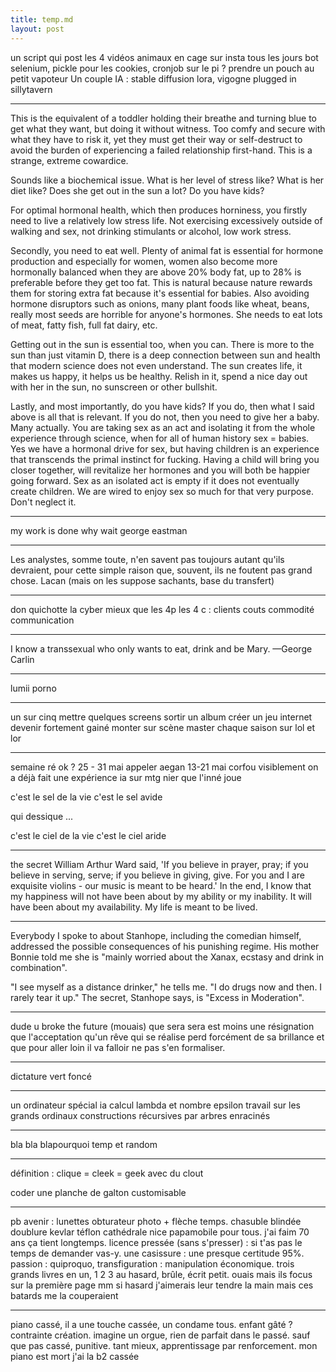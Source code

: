 ```yaml
---
title: temp.md
layout: post
---
```



un script qui post les 4 vidéos animaux en cage sur insta tous les jours
bot selenium, pickle pour les cookies, cronjob sur le pi ? 
prendre un pouch au petit vapoteur
Un couple IA :
stable diffusion lora, vigogne plugged in sillytavern

---


This is the equivalent of a toddler holding their breathe and turning blue to get what they want, but doing it without witness. Too comfy and secure with what they have to risk it, yet they must get their way or self-destruct to avoid the burden of experiencing a failed relationship first-hand. This is a strange, extreme cowardice.

Sounds like a biochemical issue.
What is her level of stress like?
What is her diet like?
Does she get out in the sun a lot?
Do you have kids?

For optimal hormonal health, which then produces horniness, you firstly need to live a relatively low stress life. Not exercising excessively outside of walking and sex, not drinking stimulants or alcohol, low work stress.

Secondly, you need to eat well. Plenty of animal fat is essential for hormone production and especially for women, women also become more hormonally balanced when they are above 20% body fat, up to 28% is preferable before they get too fat. This is natural because nature rewards them for storing extra fat because it's essential for babies.
Also avoiding hormone disruptors such as onions, many plant foods like wheat, beans, really most seeds are horrible for anyone's hormones. She needs to eat lots of meat, fatty fish, full fat dairy, etc.

Getting out in the sun is essential too, when you can. There is more to the sun than just vitamin D, there is a deep connection between sun and health that modern science does not even understand. The sun creates life, it makes us happy, it helps us be healthy. Relish in it, spend a nice day out with her in the sun, no sunscreen or other bullshit.

Lastly, and most importantly, do you have kids? If you do, then what I said above is all that is relevant.
If you do not, then you need to give her a baby. Many actually.
You are taking sex as an act and isolating it from the whole experience through science, when for all of human history sex = babies.
Yes we have a hormonal drive for sex, but having children is an experience that transcends the primal instinct for fucking.
Having a child will bring you closer together, will revitalize her hormones and you will both be happier going forward.
Sex as an isolated act is empty if it does not eventually create children. We are wired to enjoy sex so much for that very purpose. Don't neglect it.

---

my work is done
why wait
george eastman

---

Les analystes, somme toute, n'en savent pas toujours autant qu'ils devraient, pour cette simple raison que, souvent, ils ne foutent pas grand chose.
Lacan
(mais on les suppose sachants, base du transfert)

---

don quichotte la cyber
mieux que les 4p les 4 c : clients couts commodité communication

---

I know a transsexual who only wants to eat, drink and be Mary. 
—George Carlin 

---

lumii porno

---

un sur cinq
mettre quelques screens
sortir un album
créer un jeu internet
devenir fortement gainé
monter sur scène
master chaque saison sur lol et lor

---

semaine ré ok ? 25 - 31 mai
appeler aegan 13-21 mai corfou
visiblement on a déjà fait une expérience ia sur mtg
nier que l'inné joue


c'est le sel de la vie c'est le sel avide

qui dessique ...

c'est le ciel de la vie c'est le ciel aride


---

the secret
William Arthur Ward said, 'If you believe in prayer, pray; if you believe in serving, serve; if you believe in giving, give. For you and I are exquisite violins - our music is meant to be heard.'
In the end, I know that my happiness will not have been about by my ability or my inability. It will have been about my availability. My life is meant to be lived.

---

Everybody I spoke to about Stanhope, including the comedian himself, addressed the possible consequences of his punishing regime. His mother Bonnie told me she is "mainly worried about the Xanax, ecstasy and drink in combination".

"I see myself as a distance drinker," he tells me. "I do drugs now and then. I rarely tear it up." The secret, Stanhope says, is "Excess in Moderation".

---

dude u broke the future (mouais)
que sera sera est moins une résignation
que l'acceptation qu'un rêve qui se réalise perd forcément de sa brillance
et que pour aller loin il va falloir ne pas s'en formaliser.

---

dictature vert foncé

---

un ordinateur spécial ia
calcul lambda et nombre epsilon
travail sur les grands ordinaux
constructions récursives par arbres enracinés

---

bla bla blapourquoi temp et random

---

définition :
clique = cleek = geek avec du clout

coder une planche de galton customisable

---

pb avenir : lunettes obturateur photo + flèche temps.
chasuble blindée doublure kevlar téflon cathédrale nice papamobile pour tous.
j'ai faim 70 ans ça tient longtemps.
licence pressée (sans s'presser) : si t'as pas le temps de demander vas-y.
une casissure : une presque certitude 95%.
passion : quiproquo, transfiguration : manipulation économique.
trois grands livres en un, 1 2 3 au hasard, brûle, écrit petit.
ouais mais ils focus sur la première page mm si hasard
j'aimerais leur tendre la main mais ces batards me la couperaient

---

piano cassé, 
il a une touche cassée,
un condame tous.
enfant gâté ?
contrainte création.
imagine un orgue,
rien de parfait dans le passé.
sauf que pas cassé, punitive.
tant mieux, 
apprentissage par renforcement.
mon piano est mort j'ai la b2 cassée
